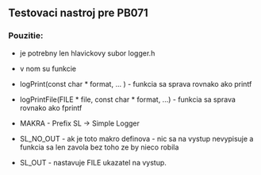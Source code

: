 ## Testovaci nastroj pre PB071

### Pouzitie:
* je potrebny len hlavickovy subor logger.h
* v nom su funkcie
 * logPrint(const char * format, ... ) - funkcia sa sprava rovnako ako printf
 * logPrintFile(FILE * file, const char * format, ...) - funkcia sa sprava rovnako ako fprintf

* MAKRA - Prefix SL -> Simple Logger
 * SL_NO_OUT - ak je toto makro definova - nic sa na vystup nevypisuje a funkcia sa len zavola bez toho ze by nieco robila
 * SL_OUT - nastavuje FILE ukazatel na vystup.



